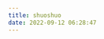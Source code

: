 ```yaml
---
title: shuoshuo
date: 2022-09-12 06:28:47
---
```



<!-- 引用 artitalk -->
<script type="text/javascript" src="https://unpkg.com/artitalk"></script>
<!-- 存放说说的容器 -->
<div id="artitalk_main"></div>
<script>
new Artitalk({
    appId: 'aroKa0A3PwpreaqyXmS9yyeI-MdYXbMMI', // Your LeanCloud appId
    appKey: 'x0g7bGyOE09UnktsOzMjFv8w' // Your LeanCloud appKey
})
</script>